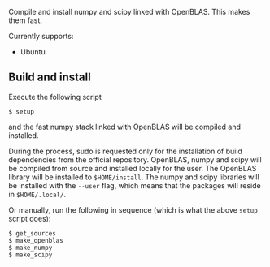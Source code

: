 Compile and install numpy and scipy linked with OpenBLAS. This makes them fast.

Currently supports:
* Ubuntu

Build and install
-----------------
Execute the following script

```
$ setup
```
and the fast numpy stack linked with OpenBLAS will be compiled and installed.

During the process, sudo is requested only for the installation of build
dependencies from the official repository. OpenBLAS, numpy and scipy will be
compiled from source and installed locally for the user. The OpenBLAS library
will be installed to ``$HOME/install``. The numpy and scipy libraries will be
installed with the ``--user`` flag, which means that the packages will reside
in ``$HOME/.local/``.

Or manually, run the following in sequence (which is what the above ``setup``
script does):

```
$ get_sources
$ make_openblas
$ make_numpy
$ make_scipy
```
